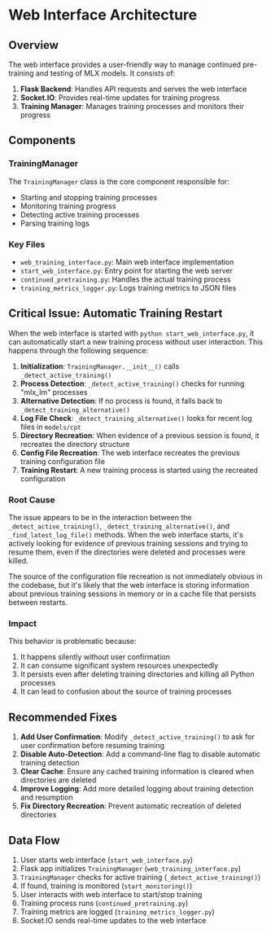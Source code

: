 # Web Interface Architecture

## Overview

The web interface provides a user-friendly way to manage continued pre-training and testing of MLX models. It consists of:

1. **Flask Backend**: Handles API requests and serves the web interface
2. **Socket.IO**: Provides real-time updates for training progress
3. **Training Manager**: Manages training processes and monitors their progress

## Components

### TrainingManager

The `TrainingManager` class is the core component responsible for:

- Starting and stopping training processes
- Monitoring training progress
- Detecting active training processes
- Parsing training logs

### Key Files

- `web_training_interface.py`: Main web interface implementation
- `start_web_interface.py`: Entry point for starting the web server
- `continued_pretraining.py`: Handles the actual training process
- `training_metrics_logger.py`: Logs training metrics to JSON files

## Critical Issue: Automatic Training Restart

When the web interface is started with `python start_web_interface.py`, it can automatically start a new training process without user interaction. This happens through the following sequence:

1. **Initialization**: `TrainingManager.__init__()` calls `_detect_active_training()`
2. **Process Detection**: `_detect_active_training()` checks for running "mlx_lm" processes
3. **Alternative Detection**: If no process is found, it falls back to `_detect_training_alternative()`
4. **Log File Check**: `_detect_training_alternative()` looks for recent log files in `models/cpt`
5. **Directory Recreation**: When evidence of a previous session is found, it recreates the directory structure
6. **Config File Recreation**: The web interface recreates the previous training configuration file
7. **Training Restart**: A new training process is started using the recreated configuration

### Root Cause

The issue appears to be in the interaction between the `_detect_active_training()`, `_detect_training_alternative()`, and `_find_latest_log_file()` methods. When the web interface starts, it's actively looking for evidence of previous training sessions and trying to resume them, even if the directories were deleted and processes were killed.

The source of the configuration file recreation is not immediately obvious in the codebase, but it's likely that the web interface is storing information about previous training sessions in memory or in a cache file that persists between restarts.

### Impact

This behavior is problematic because:

1. It happens silently without user confirmation
2. It can consume significant system resources unexpectedly
3. It persists even after deleting training directories and killing all Python processes
4. It can lead to confusion about the source of training processes

## Recommended Fixes

1. **Add User Confirmation**: Modify `_detect_active_training()` to ask for user confirmation before resuming training
2. **Disable Auto-Detection**: Add a command-line flag to disable automatic training detection
3. **Clear Cache**: Ensure any cached training information is cleared when directories are deleted
4. **Improve Logging**: Add more detailed logging about training detection and resumption
5. **Fix Directory Recreation**: Prevent automatic recreation of deleted directories

## Data Flow

1. User starts web interface (`start_web_interface.py`)
2. Flask app initializes `TrainingManager` (`web_training_interface.py`)
3. `TrainingManager` checks for active training (`_detect_active_training()`)
4. If found, training is monitored (`start_monitoring()`)
5. User interacts with web interface to start/stop training
6. Training process runs (`continued_pretraining.py`)
7. Training metrics are logged (`training_metrics_logger.py`)
8. Socket.IO sends real-time updates to the web interface 